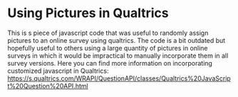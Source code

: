 # Using Pictures in Qualtrics
This is s piece of javascript code that was useful to randomly assign pictures to an online survey using qualtrics. The code is a bit outdated but hopefully useful to others using a large quantity of pictures in online surveys in which it would be impractical to manually incorporate them in all survey versions. Here you can find more information on incorporating customized javascript in Qualtrics: https://s.qualtrics.com/WRAPI/QuestionAPI/classes/Qualtrics%20JavaScript%20Question%20API.html
